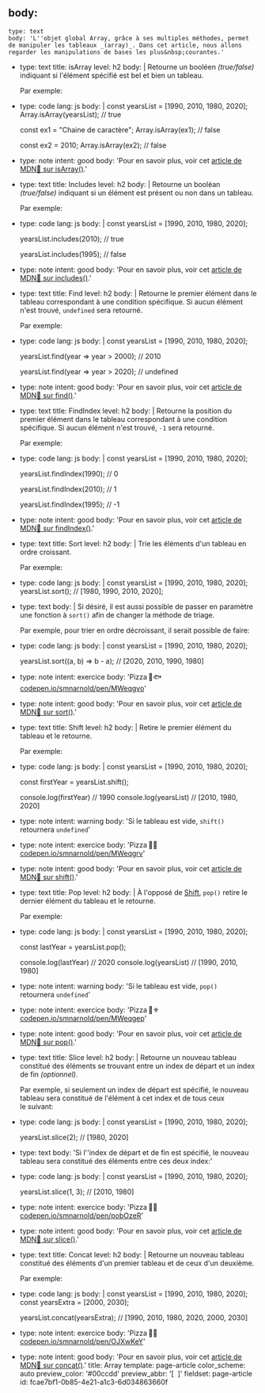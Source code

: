 body:
  -
    type: text
    body: 'L''objet global Array, grâce à ses multiples méthodes, permet de manipuler les tableaux _(array)_. Dans cet article, nous allons regarder les manipulations de bases les plus&nbsp;courantes.'
  -
    type: text
    title: isArray
    level: h2
    body: |
      Retourne un booléen _(true/false)_ indiquant si l'élément spécifié est bel et bien un&nbsp;tableau.
      
      Par exemple:
  -
    type: code
    lang: js
    body: |
      const yearsList = [1990, 2010, 1980, 2020];
      Array.isArray(yearsList);
      // true
      
      const ex1 = "Chaine de caractère";
      Array.isArray(ex1);
      // false
      
      const ex2 = 2010;
      Array.isArray(ex2);
      // false
  -
    type: note
    intent: good
    body: 'Pour en savoir plus, voir cet [article de MDN🦖 sur&nbsp;isArray()](https://developer.mozilla.org/fr/docs/Web/JavaScript/Reference/Objets_globaux/Array/isArray).'
  -
    type: text
    title: Includes
    level: h2
    body: |
      Retourne un booléan _(true/false)_ indiquant si un élément est présent ou non dans un&nbsp;tableau.
      
      Par exemple:
  -
    type: code
    lang: js
    body: |
      const yearsList = [1990, 2010, 1980, 2020];
      
      yearsList.includes(2010);
      // true
      
      yearsList.includes(1995);
      // false
  -
    type: note
    intent: good
    body: 'Pour en savoir plus, voir cet [article de MDN🦖 sur&nbsp;includes()](https://developer.mozilla.org/fr/docs/Web/JavaScript/Reference/Objets_globaux/Array/includes).'
  -
    type: text
    title: Find
    level: h2
    body: |
      Retourne le premier élément dans le tableau correspondant à une condition spécifique. Si aucun élément n'est trouvé, `undefined` sera&nbsp;retourné.
      
      Par exemple:
  -
    type: code
    lang: js
    body: |
      const yearsList = [1990, 2010, 1980, 2020];
      
      yearsList.find(year => year > 2000);
      // 2010
      
      yearsList.find(year => year > 2020);
      // undefined
  -
    type: note
    intent: good
    body: 'Pour en savoir plus, voir cet [article de MDN🦖 sur&nbsp;find()](https://developer.mozilla.org/fr/docs/Web/JavaScript/Reference/Objets_globaux/Array/find).'
  -
    type: text
    title: FindIndex
    level: h2
    body: |
      Retourne la position du premier élément dans le tableau correspondant à une condition spécifique. Si aucun élément n'est trouvé, `-1` sera&nbsp;retourné.
      
      Par exemple:
  -
    type: code
    lang: js
    body: |
      const yearsList = [1990, 2010, 1980, 2020];
      
      yearsList.findIndex(1990);
      // 0
      
      yearsList.findIndex(2010);
      // 1
      
      yearsList.findIndex(1995);
      // -1
  -
    type: note
    intent: good
    body: 'Pour en savoir plus, voir cet [article de MDN🦖 sur&nbsp;findIndex()](https://developer.mozilla.org/fr/docs/Web/JavaScript/Reference/Objets_globaux/Array/findIndex).'
  -
    type: text
    title: Sort
    level: h2
    body: |
      Trie les éléments d'un tableau en ordre&nbsp;croissant.
      
      Par exemple:
  -
    type: code
    lang: js
    body: |
      const yearsList = [1990, 2010, 1980, 2020];
      yearsList.sort();
      // [1980, 1990, 2010, 2020];
  -
    type: text
    body: |
      Si désiré, il est aussi possible de passer en paramètre une fonction à `sort()` afin de changer la méthode de&nbsp;triage.
      
      Par exemple, pour trier en ordre décroissant, il serait possible de&nbsp;faire:
  -
    type: code
    lang: js
    body: |
      const yearsList = [1990, 2010, 1980, 2020];
      
      yearsList.sort((a, b) => b - a);
      // [2020, 2010, 1990, 1980]
  -
    type: note
    intent: exercice
    body: 'Pizza&thinsp;🍕🐟 [codepen.io/smnarnold/pen/MWeqgvo](https://codepen.io/smnarnold/pen/MWeqgvo?editors=0010)'
  -
    type: note
    intent: good
    body: 'Pour en savoir plus, voir cet [article de MDN🦖 sur&nbsp;sort()](https://developer.mozilla.org/fr/docs/Web/JavaScript/Reference/Objets_globaux/Array/sort).'
  -
    type: text
    title: Shift
    level: h2
    body: |
      Retire le premier élément du tableau et le&nbsp;retourne.
      
      Par exemple:
  -
    type: code
    lang: js
    body: |
      const yearsList = [1990, 2010, 1980, 2020];
      
      const firstYear = yearsList.shift();
      
      console.log(firstYear) // 1990
      console.log(yearsList) // [2010, 1980, 2020]
  -
    type: note
    intent: warning
    body: 'Si le tableau est vide, `shift()` retournera&nbsp;`undefined`'
  -
    type: note
    intent: exercice
    body: 'Pizza&thinsp;🍕🥓 [codepen.io/smnarnold/pen/MWeqgrv](https://codepen.io/smnarnold/pen/MWeqgrv?editors=0010)'
  -
    type: note
    intent: good
    body: 'Pour en savoir plus, voir cet [article de MDN🦖 sur&nbsp;shift()](https://developer.mozilla.org/fr/docs/Web/JavaScript/Reference/Objets_globaux/Array/shift).'
  -
    type: text
    title: Pop
    level: h2
    body: |
      À l'opposé de [Shift](#shift), `pop()` retire le dernier élément du tableau et le&nbsp;retourne.
      
      Par exemple:
  -
    type: code
    lang: js
    body: |
      const yearsList = [1990, 2010, 1980, 2020];
      
      const lastYear = yearsList.pop();
      
      console.log(lastYear) // 2020
      console.log(yearsList) // [1990, 2010, 1980]
  -
    type: note
    intent: warning
    body: 'Si le tableau est vide, `pop()` retournera&nbsp;`undefined`'
  -
    type: note
    intent: exercice
    body: 'Pizza&thinsp;🍕⚜️ [codepen.io/smnarnold/pen/MWeqgep](https://codepen.io/smnarnold/pen/MWeqgep?editors=0010)'
  -
    type: note
    intent: good
    body: 'Pour en savoir plus, voir cet [article de MDN🦖 sur&nbsp;pop()](https://developer.mozilla.org/fr/docs/Web/JavaScript/Reference/Objets_globaux/Array/pop).'
  -
    type: text
    title: Slice
    level: h2
    body: |
      Retourne un nouveau tableau constitué des éléments se trouvant entre un index de départ et un index de fin _(optionnel)_.
      
      Par exemple, si seulement un index de départ est spécifié, le nouveau tableau sera constitué de l'élément à cet index et de tous ceux le&nbsp;suivant:
  -
    type: code
    lang: js
    body: |
      const yearsList = [1990, 2010, 1980, 2020];
      
      yearsList.slice(2);
      // [1980, 2020]
  -
    type: text
    body: 'Si l''index de départ et de fin est spécifié, le nouveau tableau sera constitué des éléments entre ces deux&nbsp;index:'
  -
    type: code
    lang: js
    body: |
      const yearsList = [1990, 2010, 1980, 2020];
      
      yearsList.slice(1, 3);
      // [2010, 1980]
  -
    type: note
    intent: exercice
    body: 'Pizza&thinsp;🍕🍄 [codepen.io/smnarnold/pen/pobOzeR](https://codepen.io/smnarnold/pen/pobOzeR?editors=0010)'
  -
    type: note
    intent: good
    body: 'Pour en savoir plus, voir cet [article de MDN🦖 sur&nbsp;slice()](https://developer.mozilla.org/fr/docs/Web/JavaScript/Reference/Objets_globaux/Array/slice).'
  -
    type: text
    title: Concat
    level: h2
    body: |
      Retourne un nouveau tableau constitué des éléments d'un premier tableau et de ceux d'un&nbsp;deuxième.
      
      Par exemple:
  -
    type: code
    lang: js
    body: |
      const yearsList = [1990, 2010, 1980, 2020];
      const yearsExtra = [2000, 2030];
      
      yearsList.concat(yearsExtra);
      // [1990, 2010, 1980, 2020, 2000, 2030]
  -
    type: note
    intent: exercice
    body: 'Pizza&thinsp;🍕🍍 [codepen.io/smnarnold/pen/OJXwKeY](https://codepen.io/smnarnold/pen/OJXwKeY?editors=0010)'
  -
    type: note
    intent: good
    body: 'Pour en savoir plus, voir cet [article de MDN🦖 sur&nbsp;concat()](https://developer.mozilla.org/fr/docs/Web/JavaScript/Reference/Objets_globaux/Array/concat).'
title: Array
template: page-article
color_scheme: auto
preview_color: '#00ccdd'
preview_abbr: '[&nbsp;&nbsp;]'
fieldset: page-article
id: fcae7bf1-0b85-4e21-a1c3-6d034863660f
